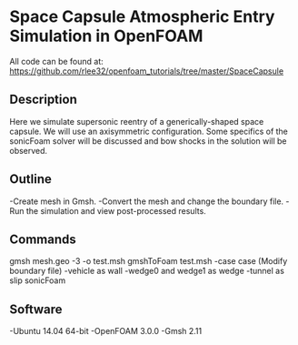 # Space Capsule Atmospheric Entry Simulation in OpenFOAM

All code can be found at:
https://github.com/rlee32/openfoam_tutorials/tree/master/SpaceCapsule

## Description
Here we simulate supersonic reentry of a generically-shaped space capsule.
We will use an axisymmetric configuration. Some specifics of the sonicFoam
solver will be discussed and bow shocks in the solution will be observed.

## Outline
-Create mesh in Gmsh.
-Convert the mesh and change the boundary file.
-Run the simulation and view post-processed results.

## Commands
gmsh mesh.geo -3 -o test.msh
gmshToFoam test.msh -case case
(Modify boundary file)
  -vehicle as wall
  -wedge0 and wedge1 as wedge
  -tunnel as slip
sonicFoam

## Software
-Ubuntu 14.04 64-bit
-OpenFOAM 3.0.0
-Gmsh 2.11
